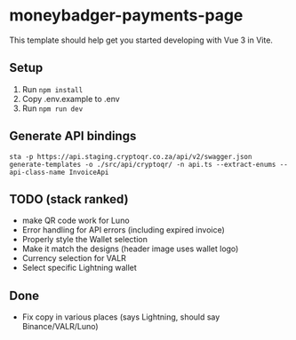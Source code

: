 # moneybadger-payments-page

This template should help get you started developing with Vue 3 in Vite.

## Setup

1. Run `npm install`
2. Copy .env.example to .env
3. Run `npm run dev`

## Generate API bindings

`sta -p https://api.staging.cryptoqr.co.za/api/v2/swagger.json generate-templates -o ./src/api/cryptoqr/ -n api.ts --extract-enums --api-class-name InvoiceApi`

## TODO (stack ranked)

- make QR code work for Luno
- Error handling for API errors (including expired invoice)
- Properly style the Wallet selection
- Make it match the designs (header image uses wallet logo)
- Currency selection for VALR
- Select specific Lightning wallet

## Done

- Fix copy in various places (says Lightning, should say Binance/VALR/Luno)
